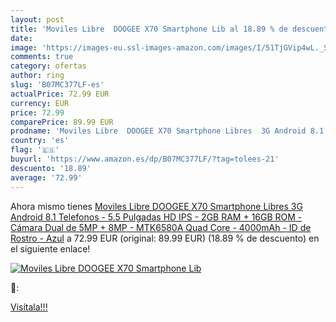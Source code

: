 ```yaml
---
layout: post
title: 'Moviles Libre  DOOGEE X70 Smartphone Lib al 18.89 % de descuento'
date: 
image: 'https://images-eu.ssl-images-amazon.com/images/I/51TjGVip4wL._SL200_.jpg'
comments: true
category: ofertas
author: ring
slug: 'B07MC377LF-es'
actualPrice: 72.99 EUR
currency: EUR
price: 72.99
comparePrice: 89.99 EUR
prodname: 'Moviles Libre  DOOGEE X70 Smartphone Libres  3G Android 8.1 Telefonos - 5.5 Pulgadas HD IPS - 2GB RAM + 16GB ROM - Cámara Dual de 5MP + 8MP - MTK6580A Quad Core - 4000mAh - ID de Rostro - Azul'
country: 'es'
flag: '🇪🇸'
buyurl: 'https://www.amazon.es/dp/B07MC377LF/?tag=tolees-21'
descuento: '18.89'
average: '72.99'
---
```


Ahora mismo tienes [Moviles Libre  DOOGEE X70 Smartphone Libres  3G Android 8.1 Telefonos - 5.5 Pulgadas HD IPS - 2GB RAM + 16GB ROM - Cámara Dual de 5MP + 8MP - MTK6580A Quad Core - 4000mAh - ID de Rostro - Azul](https://www.amazon.es/dp/B07MC377LF/?tag=tolees-21) a 72.99 EUR (original: 89.99 EUR) (18.89 %  de descuento) en el siguiente enlace!

[![Moviles Libre  DOOGEE X70 Smartphone Lib](https://images-eu.ssl-images-amazon.com/images/I/51TjGVip4wL._SL200_.jpg)](https://www.amazon.es/dp/B07MC377LF/?tag=tolees-21)

🔎:


[Visítala!!!](https://www.amazon.es/dp/B07MC377LF/?tag=tolees-21)
